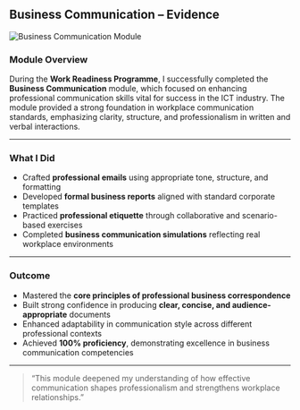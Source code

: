 ##  Business Communication – Evidence

![Business Communication Module](https://github.com/user-attachments/assets/69f2c2fd-8618-4b7f-929d-a3fca4cd3690)

###  Module Overview
During the **Work Readiness Programme**, I successfully completed the **Business Communication** module, which focused on enhancing professional communication skills vital for success in the ICT industry. The module provided a strong foundation in workplace communication standards, emphasizing clarity, structure, and professionalism in written and verbal interactions.

---

###  What I Did
- Crafted **professional emails** using appropriate tone, structure, and formatting  
- Developed **formal business reports** aligned with standard corporate templates  
- Practiced **professional etiquette** through collaborative and scenario-based exercises  
- Completed **business communication simulations** reflecting real workplace environments  

---

###  Outcome
- Mastered the **core principles of professional business correspondence**  
- Built strong confidence in producing **clear, concise, and audience-appropriate** documents  
- Enhanced adaptability in communication style across different professional contexts  
- Achieved **100% proficiency**, demonstrating excellence in business communication competencies  

---

> “This module deepened my understanding of how effective communication shapes professionalism and strengthens workplace relationships.”
```
